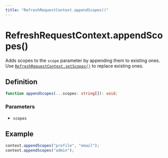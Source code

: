 ```yaml
---
title: "RefreshRequestContext.appendScopes()"
---
```


# RefreshRequestContext.appendScopes()

Adds scopes to the `scope` parameter by appending them to existing ones. Use [`RefreshRequestContext.setScopes()`](/reference/main/RefreshRequestContext/setScopes) to replace existing ones.

## Definition

```ts
function appendScopes(...scopes: string[]): void;
```

### Parameters

- `scopes`

## Example

```ts
context.appendScopes("profile", "email");
context.appendScopes("admin");
```
